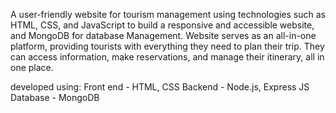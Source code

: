 A user-friendly website for tourism management using technologies such as HTML, CSS, and JavaScript to build a responsive and accessible website, and MongoDB for database Management. Website serves as an all-in-one platform, providing tourists with everything they need to plan their trip. They can access information, make reservations, and manage their itinerary, all in one place.

developed using:
Front end - HTML, CSS
Backend - Node.js, Express JS
Database - MongoDB 
